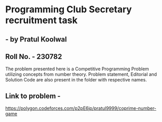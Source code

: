 # Programming Club Secretary recruitment task
## - by Pratul Koolwal
## Roll No. - 230782
The problem presented here is a Competitive Programming Problem utilizing concepts from number theory.
Problem statement, Editorial and Solution Code are also present in the folder with respective names.

## Link to problem -
https://polygon.codeforces.com/p2pE6jp/pratul9999/coprime-number-game

